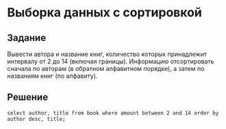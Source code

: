 # Выборка данных с сортировкой

## Задание

Вывести  автора и название  книг, количество которых принадлежит интервалу от 2 до 14 (включая границы). Информацию  отсортировать сначала по авторам (в обратном алфавитном порядке), а затем по названиям книг (по алфавиту).

## Решение

```
select author, title from book where amount between 2 and 14 order by author desc, title;
```
